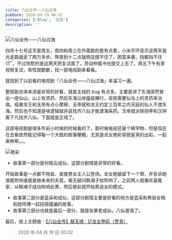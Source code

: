 ```yaml
---
title: 八仙全传——八仙过海
pubDate: 2020-04-19 00:02
categories: ['Blog', '北京']
description: ''
---
```


![八仙全传——八仙过海](https://github.com/condorheroblog/condorheroblog.github.io/assets/47056890/154fb3db-7605-4a41-99ae-086355fdc7b9)

四月十七号这天是周五，周四和周三在外面跑的是有点累，小米手环显示这两天我光走路就走了两万多步。熬夜到十二点就明显撑不住了，困意来袭，挡都挡不住😴。不过欣慰的是这两天把复试面了，劳动仲裁书也提交上去了。周五下午有家视频复试，索性就歇歇，找一部电视剧来看看。

就找到了以前看的电视剧「八仙全传——八仙过海」来温习一遍。

整部剧总体来讲是非常的好看，就是主线的 bug 有点多。主要是讲了东海突然冒出一座仙山，山上有灵药，然后东海沿岸瘟疫横行，疫民需要仙岛上的灵药来治病。结果龙王和玉帝有点小摩擦，玉帝就和龙王约定三百年之内天庭的仙人不渡东海。然后也不知道是啥逻辑就非说找齐八仙才能渡海采药。玉帝就派铁拐李和汉钟离下凡找齐八仙。下面就是正戏了。

这部电视剧是很多年前小时候的时候看的了，那时候电视还是个稀罕物，但是现在在去看依然能记得每一个大致的故事梗概，尤其是龙女艳彩容貌是真的出彩。一起来种草。。。

![艳彩](https://github.com/condorheroblog/condorheroblog.github.io/assets/47056890/4b96cf24-146b-4e15-b6f5-e9628620044e)

- 故事第一部分是何晓云成仙，这部分剧情是非常的好看。

开始故事是一点都不拖沓，直接男女主人公登场。龙女她娘留下一个箫，并告诉她谁能吹响谁就是她未来的夫君。毫无疑问韩湘子给吹响了，之前两人就像欢喜冤家，从韩湘子成功吹响此萧，然后艳彩就开始男追女的模式。

- 故事第二部分是蓝采和成仙，这部分剧情主要是好看的地方是蓝采和男装女相和她师傅一起招摇撞骗的故事。
- 故事第三部分也就是最后一部分，就是张果老成仙，八仙渡海了。

最后，放上主题曲：[【八仙全传】献天缘 · 记龙女艳彩（贾青）](https://www.bilibili.com/video/BV1Ax411Y7r8)

> 2020 年 04 月 19 日 00:02
